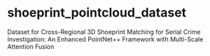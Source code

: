 # shoeprint_pointcloud_dataset
Dataset for Cross-Regional 3D Shoeprint Matching for Serial Crime Investigation: An Enhanced PointNet++ Framework with Multi-Scale Attention Fusion 
